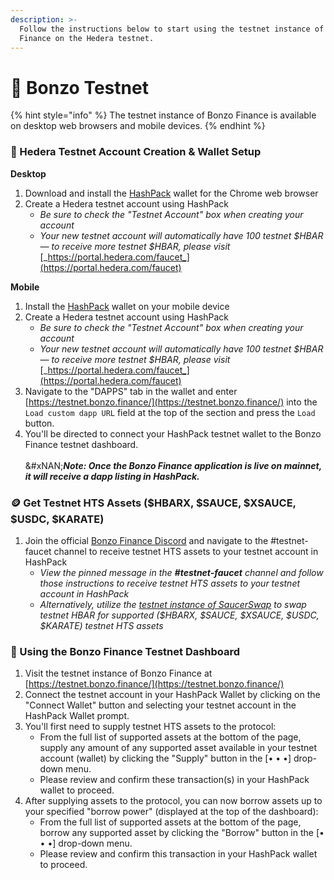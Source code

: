 ```yaml
---
description: >-
  Follow the instructions below to start using the testnet instance of Bonzo
  Finance on the Hedera testnet.
---
```


# 🧪 Bonzo Testnet

{% hint style="info" %}
The testnet instance of Bonzo Finance is available on desktop web browsers and mobile devices.
{% endhint %}

### 🎒 Hedera Testnet Account Creation & Wallet Setup

**Desktop**

1. Download and install the [HashPack](https://www.hashpack.app) wallet for the Chrome web browser
2. Create a Hedera testnet account using HashPack
   * _Be sure to check the "Testnet Account" box when creating your account_
   * _Your new testnet account will automatically have 100 testnet $HBAR — to receive more testnet $HBAR, please visit_ [_https://portal.hedera.com/faucet_](https://portal.hedera.com/faucet)

**Mobile**

1. Install the [HashPack](https://www.hashpack.app/) wallet on your mobile device&#x20;
2. Create a Hedera testnet account using HashPack
   * _Be sure to check the "Testnet Account" box when creating your account_
   * _Your new testnet account will automatically have 100 testnet $HBAR — to receive more testnet $HBAR, please visit_ [_https://portal.hedera.com/faucet_](https://portal.hedera.com/faucet)
3. Navigate to the "DAPPS" tab in the wallet and enter [https://testnet.bonzo.finance/](https://testnet.bonzo.finance/) into the `Load custom dapp URL` field at the top of the section and press the `Load` button.
4. You'll be directed to connect your HashPack testnet wallet to the Bonzo Finance testnet dashboard.\
   \
   &#xNAN;_**Note: Once the Bonzo Finance application is live on mainnet, it will receive a dapp listing in HashPack.**_

### 🪙 Get Testnet HTS Assets ($HBARX, $SAUCE, $XSAUCE, $USDC, $KARATE)

1. Join the official [Bonzo Finance Discord](https://www.bonzo.finance/discord) and navigate to the #testnet-faucet channel to receive testnet HTS assets to your testnet account in HashPack
   * _View the pinned message in the **#testnet-faucet** channel and follow those instructions to receive testnet HTS assets to your testnet account in HashPack_
   * _Alternatively, utilize the_ [_testnet instance of SaucerSwap_](https://testnet.saucerswap.finance) _to swap testnet HBAR for supported ($HBARX, $SAUCE, $XSAUCE, $USDC, $KARATE) testnet HTS assets_

### 🧪 Using the Bonzo Finance Testnet Dashboard

1. Visit the testnet instance of Bonzo Finance at [https://testnet.bonzo.finance/](https://testnet.bonzo.finance/)
2. Connect the testnet account in your HashPack Wallet by clicking on the "Connect Wallet" button and selecting your testnet account in the HashPack Wallet prompt.
3. You'll first need to supply testnet HTS assets to the protocol:
   * From the full list of supported assets at the bottom of the page, supply any amount of any supported asset available in your testnet account (wallet) by clicking the "Supply" button in the \[• • •] drop-down menu.&#x20;
   * Please review and confirm these transaction(s) in your HashPack wallet to proceed.
4. After supplying assets to the protocol, you can now borrow assets up to your specified "borrow power" (displayed at the top of the dashboard):
   * From the full list of supported assets at the bottom of the page, borrow any supported asset by clicking the "Borrow" button in the \[• • •] drop-down menu.&#x20;
   * Please review and confirm this transaction in your HashPack wallet to proceed.

